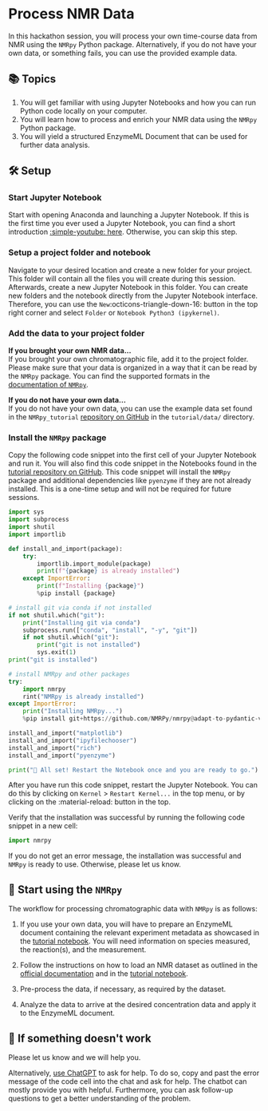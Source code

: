 # Process NMR Data

In this hackathon session, you will process your own time-course data from NMR using the `NMRpy` Python package. Alternatively, if you do not have your own data, or something fails, you can use the provided example data.

## 📚 Topics

1. You will get familiar with using Jupyter Notebooks and how you can run Python code locally on your computer.
2. You will learn how to process and enrich your NMR data using the `NMRpy` Python package.
3. You will yield a structured EnzymeML Document that can be used for further data analysis.

## 🛠️ Setup

### Start Jupyter Notebook

Start with opening Anaconda and launching a Jupyter Notebook. If this is the first time you ever used a Jupyter Notebook, you can find a short introduction [:simple-youtube: here](https://youtu.be/IMrxB8Mq5KU?si=UdcbsNZYd2S-Geg6&t=64). Otherwise, you can skip this step.

### Setup a project folder and notebook

Navigate to your desired location and create a new folder for your project. This folder will contain all the files you will create during this session.
Afterwards, create a new Jupyter Notebook in this folder. You can create new folders and the notebook directly from the Jupyter Notebook interface. Therefore, you can use the `New`:octicons-triangle-down-16: button in the top right corner and select `Folder` or `Notebook Python3 (ipykernel)`.

### Add the data to your project folder

__If you brought your own NMR data...__  
If you brought your own chromatographic file, add it to the project folder. Please make sure that your data is organized in a way that it can be read by the `NMRpy` package. You can find the supported formats  in the [documentation of `NMRpy`](https://nmrpy.readthedocs.io/en/latest/).

__If you do not have your own data...__  
If you do not have your own data, you can use the example data set found in the `NMRpy_tutorial` [repository on GitHub](https://github.com/FAIRChemistry/nmrpy_tutorial/tree/main) in the `tutorial/data/` directory.

### Install the `NMRpy` package

Copy the following code snippet into the first cell of your Jupyter Notebook and run it. You will also find this code snippet in the Notebooks found in the [tutorial repository on GitHub](https://github.com/FAIRChemistry/nmrpy_tutorial/tree/main). This code snippet will install the `NMRpy` package and additional dependencies like `pyenzyme` if they are not already installed. This is a one-time setup and will not be required for future sessions.

```python
import sys
import subprocess
import shutil
import importlib

def install_and_import(package):
    try:
        importlib.import_module(package)
        print(f"{package} is already installed")
    except ImportError:
        print(f"Installing {package}")
        %pip install {package}

# install git via conda if not installed
if not shutil.which("git"):
    print("Installing git via conda")
    subprocess.run(["conda", "install", "-y", "git"])
    if not shutil.which("git"):
        print("git is not installed")
        sys.exit(1)
print("git is installed")

# install NMRpy and other packages
try:
    import nmrpy
    rint("NMRpy is already installed")
except ImportError:
    print("Installing NMRpy...")
    %pip install git+https://github.com/NMRPy/nmrpy@adapt-to-pydantic-v2 --quiet

install_and_import("matplotlib")
install_and_import("ipyfilechooser")
install_and_import("rich")
install_and_import("pyenzyme")

print("🏁 All set! Restart the Notebook once and you are ready to go.")
```

After you have run this code snippet, restart the Jupyter Notebook. You can do this by clicking on `Kernel` > `Restart Kernel...` in the top menu, or by clicking on the :material-reload: button in the top.

Verify that the installation was successful by running the following code snippet in a new cell:

```python
import nmrpy
```

If you do not get an error message, the installation was successful and `NMRpy` is ready to use. Otherwise, please let us know.

## 🚀 Start using the `NMRpy`

The workflow for processing chromatographic data with `NMRpy` is as follows:

1. If you use your own data, you will have to prepare an EnzymeML document containing the relevant experiment metadata as showcased in the [tutorial notebook](https://github.com/FAIRChemistry/nmrpy_tutorial/blob/main/tutorial/create_enzymeml4nmrpy_v2.ipynb). You will need information on species measured, the reaction(s), and the measurement.

2. Follow the instructions on how to load an NMR dataset as outlined in the [official documentation](https://nmrpy.readthedocs.io/en/latest/) and in the [tutorial notebook](https://github.com/FAIRChemistry/nmrpy_tutorial/blob/main/tutorial/enzymeml_workshop.ipynb).

3. Pre-process the data, if necessary, as required by the dataset.

4. Analyze the data to arrive at the desired concentration data and apply it to the EnzymeML document.

## 🐞 If something doesn't work

Please let us know and we will help you.

Alternatively, [use ChatGPT](https://chatgpt.com/) to ask for help. To do so, copy and past the error message of the code cell into the chat and ask for help. The chatbot can mostly provide you with helpful. Furthermore, you can ask follow-up questions to get a better understanding of the problem.
